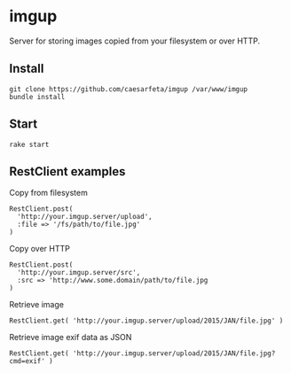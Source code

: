# imgup

Server for storing images copied from your filesystem or over HTTP.

## Install

	git clone https://github.com/caesarfeta/imgup /var/www/imgup
	bundle install

## Start

	rake start

## RestClient examples

Copy from filesystem

	RestClient.post(
      'http://your.imgup.server/upload',
      :file => '/fs/path/to/file.jpg'
    )

Copy over HTTP

	RestClient.post(
	  'http://your.imgup.server/src',
	  :src => 'http://www.some.domain/path/to/file.jpg
	)

Retrieve image

	RestClient.get( 'http://your.imgup.server/upload/2015/JAN/file.jpg' )

Retrieve image exif data as JSON

	RestClient.get( 'http://your.imgup.server/upload/2015/JAN/file.jpg?cmd=exif' )
